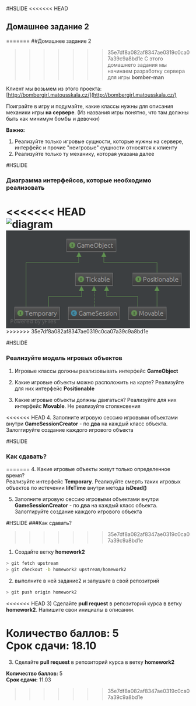#HSLIDE
<<<<<<< HEAD
## Домашнее задание 2
=======
##Домашнее задание 2
>>>>>>> 35e7df8a082af8347ae0319c0ca07a39c9a8bd1e
С этого домашнего задания мы начинаем разработку сервера для игры **bomber-man**  

Клиент мы возьмем из этого проекта:  
[http://bombergirl.matousskala.cz/](http://bombergirl.matousskala.cz/)  

Поиграйте в игру и подумайте, какие классы нужны для описания механики игры **на сервере**. (Из названия игры понятно, что там должны быть как минимум бомбы и девочки)  
  
**Важно:**
1. Реализуйте только игровые сущности, которые нужны на сервере, интерфейс и прочие "неигровые" сущности относятся к клиенту
2. Реализуйте только ту механику, которая указана далее

#HSLIDE
### Диаграмма интерфейсов, которые необходимо реализовать  
<<<<<<< HEAD
<img src="homeworks/HW2/assets/img/diagram2.png" alt="diagram" style="width: 700px; float: left;"/>
=======
<img src="homeworks/HW2/assets/img/diagram.png" alt="diagram" style="width: 700px; float: left;"/>
>>>>>>> 35e7df8a082af8347ae0319c0ca07a39c9a8bd1e


#HSLIDE
### Реализуйте модель игровых объектов
1. Игровые классы должны реализовывать интерфейс **GameObject**

2. Какие игровые объекты можно расположить на карте?
  Реализуйте для них интерфейс **Positionable**

3. Какие игровые объекты должны двигаться?
  Реализуйте для них интерфейс **Movable**. Не реализуйте столкновения

<<<<<<< HEAD
4. Заполните игровую сессию игровыми объектами внутри **GameSessionCreator** - по **два** на каждый класс объекта. Залоггируйте создание каждого игрового объекта

#HSLIDE
### Как сдавать?
=======
4. Какие игровые объекты живут только определенное время?  
Реализуйте интерфейс **Temporary**. Реализуйте смерть таких игровых объектов по истечении **lifeTime** внутри метода **isDead()**

5. Заполните игровую сессию игровыми объектами внутри **GameSessionCreator** - по **два** на каждый класс объекта. Залоггируйте создание каждого игрового объекта

#HSLIDE
###Как сдавать?
>>>>>>> 35e7df8a082af8347ae0319c0ca07a39c9a8bd1e

1) Создайте ветку **homework2**
```bash
> git fetch upstream
> git checkout -b homework2 upstream/homework2
```
2) выполните в ней задание2 и запушьте в свой репозитрий
```bash
> git push origin homework2
```
<<<<<<< HEAD
3) Сделайте **pull request** в репозиторий курса в ветку **homework2**. Напишите свои инициалы в описании.

**Количество баллов:** 5  
**Срок сдачи:** 18.10
=======
3) Сделайте **pull request** в репозиторий курса в ветку **homework2**

**Количество баллов:** 5  
**Срок сдачи:** 11.03
>>>>>>> 35e7df8a082af8347ae0319c0ca07a39c9a8bd1e
